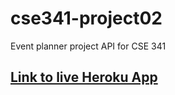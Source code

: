 # cse341-project02

Event planner project API for CSE 341

## [Link to live Heroku App](https://cse341-project02-mw.herokuapp.com/api-docs/)
